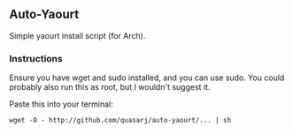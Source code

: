 ## Auto-Yaourt
Simple yaourt install script (for Arch).

### Instructions
Ensure you have wget and sudo installed, and you can use sudo. 
You could probably also run this as root, but I wouldn't suggest it.

Paste this into your terminal:

    wget -O - http://github.com/quasarj/auto-yaourt/... | sh
